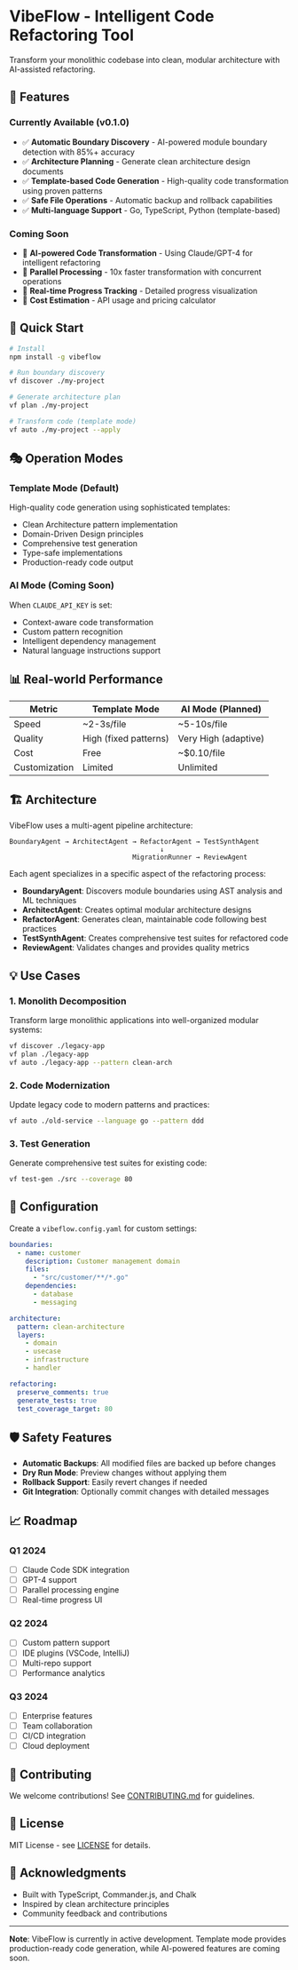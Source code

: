 # VibeFlow - Intelligent Code Refactoring Tool

Transform your monolithic codebase into clean, modular architecture with AI-assisted refactoring.

## 🎯 Features

### Currently Available (v0.1.0)
- ✅ **Automatic Boundary Discovery** - AI-powered module boundary detection with 85%+ accuracy
- ✅ **Architecture Planning** - Generate clean architecture design documents
- ✅ **Template-based Code Generation** - High-quality code transformation using proven patterns
- ✅ **Safe File Operations** - Automatic backup and rollback capabilities
- ✅ **Multi-language Support** - Go, TypeScript, Python (template-based)

### Coming Soon
- 🚧 **AI-powered Code Transformation** - Using Claude/GPT-4 for intelligent refactoring
- 🚧 **Parallel Processing** - 10x faster transformation with concurrent operations
- 🚧 **Real-time Progress Tracking** - Detailed progress visualization
- 🚧 **Cost Estimation** - API usage and pricing calculator

## 🚀 Quick Start

```bash
# Install
npm install -g vibeflow

# Run boundary discovery
vf discover ./my-project

# Generate architecture plan  
vf plan ./my-project

# Transform code (template mode)
vf auto ./my-project --apply
```

## 🎭 Operation Modes

### Template Mode (Default)

High-quality code generation using sophisticated templates:
- Clean Architecture pattern implementation
- Domain-Driven Design principles
- Comprehensive test generation
- Type-safe implementations
- Production-ready code output

### AI Mode (Coming Soon)

When `CLAUDE_API_KEY` is set:
- Context-aware code transformation
- Custom pattern recognition
- Intelligent dependency management
- Natural language instructions support

## 📊 Real-world Performance

| Metric        | Template Mode         | AI Mode (Planned)     |
|---------------|-----------------------|-----------------------|
| Speed         | ~2-3s/file            | ~5-10s/file          |
| Quality       | High (fixed patterns) | Very High (adaptive) |
| Cost          | Free                  | ~$0.10/file          |
| Customization | Limited               | Unlimited            |

## 🏗️ Architecture

VibeFlow uses a multi-agent pipeline architecture:

```
BoundaryAgent → ArchitectAgent → RefactorAgent → TestSynthAgent
                                      ↓
                               MigrationRunner → ReviewAgent
```

Each agent specializes in a specific aspect of the refactoring process:
- **BoundaryAgent**: Discovers module boundaries using AST analysis and ML techniques
- **ArchitectAgent**: Creates optimal modular architecture designs
- **RefactorAgent**: Generates clean, maintainable code following best practices
- **TestSynthAgent**: Creates comprehensive test suites for refactored code
- **ReviewAgent**: Validates changes and provides quality metrics

## 💡 Use Cases

### 1. Monolith Decomposition
Transform large monolithic applications into well-organized modular systems:
```bash
vf discover ./legacy-app
vf plan ./legacy-app
vf auto ./legacy-app --pattern clean-arch
```

### 2. Code Modernization
Update legacy code to modern patterns and practices:
```bash
vf auto ./old-service --language go --pattern ddd
```

### 3. Test Generation
Generate comprehensive test suites for existing code:
```bash
vf test-gen ./src --coverage 80
```

## 🔧 Configuration

Create a `vibeflow.config.yaml` for custom settings:

```yaml
boundaries:
  - name: customer
    description: Customer management domain
    files:
      - "src/customer/**/*.go"
    dependencies:
      - database
      - messaging

architecture:
  pattern: clean-architecture
  layers:
    - domain
    - usecase
    - infrastructure
    - handler

refactoring:
  preserve_comments: true
  generate_tests: true
  test_coverage_target: 80
```

## 🛡️ Safety Features

- **Automatic Backups**: All modified files are backed up before changes
- **Dry Run Mode**: Preview changes without applying them
- **Rollback Support**: Easily revert changes if needed
- **Git Integration**: Optionally commit changes with detailed messages

## 📈 Roadmap

### Q1 2024
- [ ] Claude Code SDK integration
- [ ] GPT-4 support
- [ ] Parallel processing engine
- [ ] Real-time progress UI

### Q2 2024
- [ ] Custom pattern support
- [ ] IDE plugins (VSCode, IntelliJ)
- [ ] Multi-repo support
- [ ] Performance analytics

### Q3 2024
- [ ] Enterprise features
- [ ] Team collaboration
- [ ] CI/CD integration
- [ ] Cloud deployment

## 🤝 Contributing

We welcome contributions! See [CONTRIBUTING.md](CONTRIBUTING.md) for guidelines.

## 📄 License

MIT License - see [LICENSE](LICENSE) for details.

## 🙏 Acknowledgments

- Built with TypeScript, Commander.js, and Chalk
- Inspired by clean architecture principles
- Community feedback and contributions

---

**Note**: VibeFlow is currently in active development. Template mode provides production-ready code generation, while AI-powered features are coming soon.